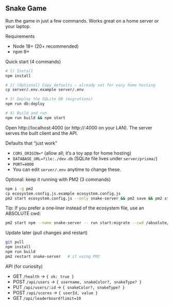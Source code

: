 ## Snake Game

Run the game in just a few commands. Works great on a home server or your laptop.

Requirements
- Node 18+ (20+ recommended)
- npm 9+

Quick start (4 commands)
```bash
# 1) Install
npm install

# 2) (Optional) Copy defaults – already set for easy home hosting
cp server/.env.example server/.env

# 3) Deploy the SQLite DB (migrations)
npm run db:deploy

# 4) Build and run
npm run build && npm start
```

Open http://localhost:4000 (or http://<server-ip>:4000 on your LAN). The server serves the built client and the API.

Defaults that “just work”
- `CORS_ORIGIN=*` (allow all; it’s a toy app for home hosting)
- `DATABASE_URL=file:./dev.db` (SQLite file lives under `server/prisma/`)
- `PORT=4000`
- You can edit `server/.env` anytime to change these.

Optional: keep it running with PM2 (3 commands)
```bash
npm i -g pm2
cp ecosystem.config.js.example ecosystem.config.js
pm2 start ecosystem.config.js --only snake-server && pm2 save && pm2 startup
```
Tip: If you prefer a one‑liner instead of the ecosystem file, use an ABSOLUTE cwd:
```bash
pm2 start npm --name snake-server -- run start:migrate --cwd /absolute/path/to/SnakeGame/server --time
```

Update later (pull changes and restart)
```bash
git pull
npm install
npm run build
pm2 restart snake-server   # if using PM2
```

API (for curiosity)
- GET `/health` → `{ ok: true }`
- POST `/api/users` → `{ username, snakeColor?, snakeType? }`
- PUT `/api/users/:id` → `{ snakeColor?, snakeType? }`
- POST `/api/scores` → `{ userId, value }`
- GET `/api/leaderboard?limit=10`


